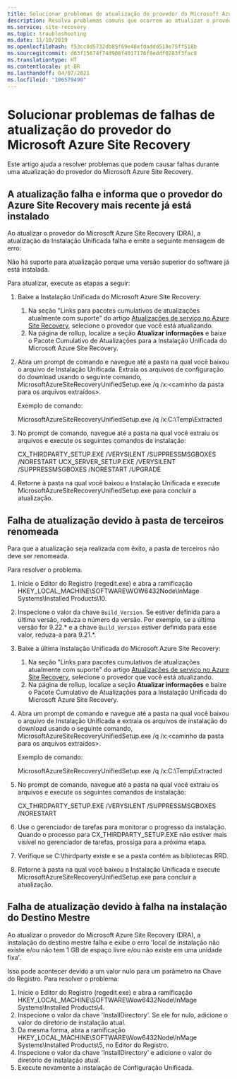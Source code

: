```yaml
---
title: Solucionar problemas de atualização do provedor do Microsoft Azure Site Recovery
description: Resolva problemas comuns que ocorrem ao atualizar o provedor do Microsoft Azure Site Recovery.
ms.service: site-recovery
ms.topic: troubleshooting
ms.date: 11/10/2019
ms.openlocfilehash: f53cc8d5732db85f69e48efdaddd518e75ff518b
ms.sourcegitcommit: d63f15674f74d908f4017176f8eddf0283f3fac8
ms.translationtype: HT
ms.contentlocale: pt-BR
ms.lasthandoff: 04/07/2021
ms.locfileid: "106579490"
---
```

# <a name="troubleshoot-microsoft-azure-site-recovery-provider-upgrade-failures"></a>Solucionar problemas de falhas de atualização do provedor do Microsoft Azure Site Recovery

Este artigo ajuda a resolver problemas que podem causar falhas durante uma atualização do provedor do Microsoft Azure Site Recovery.

## <a name="the-upgrade-fails-reporting-that-the-latest-site-recovery-provider-is-already-installed"></a>A atualização falha e informa que o provedor do Azure Site Recovery mais recente já está instalado

Ao atualizar o provedor do Microsoft Azure Site Recovery (DRA), a atualização da Instalação Unificada falha e emite a seguinte mensagem de erro:

Não há suporte para atualização porque uma versão superior do software já está instalada.

Para atualizar, execute as etapas a seguir:

1. Baixe a Instalação Unificada do Microsoft Azure Site Recovery:
   1. Na seção "Links para pacotes cumulativos de atualizações atualmente com suporte" do artigo [Atualizações de serviço no Azure Site Recovery](service-updates-how-to.md#links-to-currently-supported-update-rollups), selecione o provedor que você está atualizando.
   2. Na página de rollup, localize a seção **Atualizar informações** e baixe o Pacote Cumulativo de Atualizações para a Instalação Unificada do Microsoft Azure Site Recovery.

2. Abra um prompt de comando e navegue até a pasta na qual você baixou o arquivo de Instalação Unificada. Extraia os arquivos de configuração do download usando o seguinte comando, MicrosoftAzureSiteRecoveryUnifiedSetup.exe /q /x:&lt;caminho da pasta para os arquivos extraídos&gt;.
    
    Exemplo de comando:

    MicrosoftAzureSiteRecoveryUnifiedSetup.exe /q /x:C:\Temp\Extracted

3. No prompt de comando, navegue até a pasta na qual você extraiu os arquivos e execute os seguintes comandos de instalação:
   
    CX_THIRDPARTY_SETUP.EXE /VERYSILENT /SUPPRESSMSGBOXES /NORESTART  UCX_SERVER_SETUP.EXE /VERYSILENT /SUPPRESSMSGBOXES /NORESTART /UPGRADE

1. Retorne à pasta na qual você baixou a Instalação Unificada e execute MicrosoftAzureSiteRecoveryUnifiedSetup.exe para concluir a atualização. 

## <a name="upgrade-failure-due-to-the-3rd-party-folder-being-renamed"></a>Falha de atualização devido à pasta de terceiros renomeada

Para que a atualização seja realizada com êxito, a pasta de terceiros não deve ser renomeada.

Para resolver o problema.

1. Inicie o Editor do Registro (regedit.exe) e abra a ramificação HKEY_LOCAL_MACHINE\SOFTWARE\WOW6432Node\InMage Systems\Installed Products\10.
1. Inspecione o valor da chave `Build_Version`. Se estiver definida para a última versão, reduza o número da versão. Por exemplo, se a última versão for 9.22.\* e a chave `Build_Version` estiver definida para esse valor, reduza-a para 9.21.\*.
1. Baixe a última Instalação Unificada do Microsoft Azure Site Recovery:
   1. Na seção "Links para pacotes cumulativos de atualizações atualmente com suporte" do artigo [Atualizações de serviço no Azure Site Recovery](service-updates-how-to.md#links-to-currently-supported-update-rollups), selecione o provedor que você está atualizando.
   2. Na página de rollup, localize a seção **Atualizar informações** e baixe o Pacote Cumulativo de Atualizações para a Instalação Unificada do Microsoft Azure Site Recovery.
1. Abra um prompt de comando e navegue até a pasta na qual você baixou o arquivo de Instalação Unificada e extraia os arquivos de instalação do download usando o seguinte comando, MicrosoftAzureSiteRecoveryUnifiedSetup.exe /q /x:&lt;caminho da pasta para os arquivos extraídos&gt;.

    Exemplo de comando:

    MicrosoftAzureSiteRecoveryUnifiedSetup.exe /q /x:C:\Temp\Extracted

1. No prompt de comando, navegue até a pasta na qual você extraiu os arquivos e execute os seguintes comandos de instalação:
   
    CX_THIRDPARTY_SETUP.EXE /VERYSILENT /SUPPRESSMSGBOXES /NORESTART

1. Use o gerenciador de tarefas para monitorar o progresso da instalação. Quando o processo para CX_THIRDPARTY_SETUP.EXE não estiver mais visível no gerenciador de tarefas, prossiga para a próxima etapa.
1. Verifique se C:\thirdparty existe e se a pasta contém as bibliotecas RRD.
1. Retorne à pasta na qual você baixou a Instalação Unificada e execute MicrosoftAzureSiteRecoveryUnifiedSetup.exe para concluir a atualização.

## <a name="upgrade-failure-due-to-master-target-installation-failure"></a>Falha de atualização devido à falha na instalação do Destino Mestre

Ao atualizar o provedor do Microsoft Azure Site Recovery (DRA), a instalação do destino mestre falha e exibe o erro 'local de instalação não existe e/ou não tem 1 GB de espaço livre e/ou não existe em uma unidade fixa'.

Isso pode acontecer devido a um valor nulo para um parâmetro na Chave do Registro. Para resolver o problema:

1. Inicie o Editor do Registro (regedit.exe) e abra a ramificação HKEY_LOCAL_MACHINE\SOFTWARE\Wow6432Node\InMage Systems\Installed Products\4.
1. Inspecione o valor da chave 'InstallDirectory'. Se ele for nulo, adicione o valor do diretório de instalação atual.
1. Da mesma forma, abra a ramificação HKEY_LOCAL_MACHINE\SOFTWARE\Wow6432Node\InMage Systems\Installed Products\5, no Editor do Registro.
1. Inspecione o valor da chave 'InstallDirectory' e adicione o valor do diretório de instalação atual.
1. Execute novamente a instalação de Configuração Unificada.
